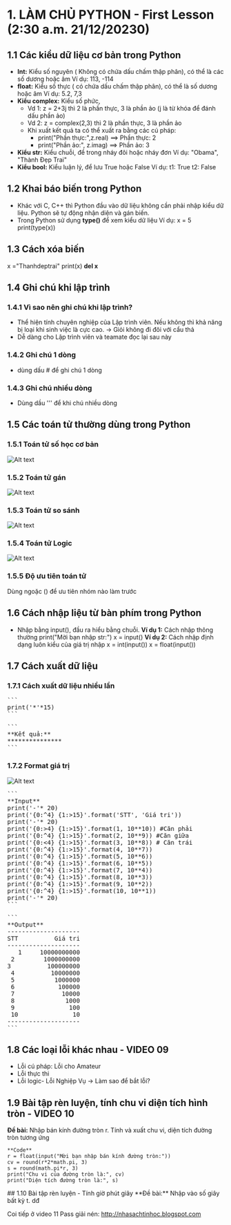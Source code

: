 # 1. LÀM CHỦ PYTHON - First Lesson (2:30 a.m. 21/12/20230)
## 1.1 Các kiểu dữ liệu cơ bản trong Python
- **Int:** Kiểu số nguyên ( Không có chứa dấu chấm thập phân), có thể là các số dương hoặc âm
Ví dụ: 113, -114
- **float:** Kiểu số thực ( có chứa dấu chấm thập phân), có thể là số dương hoặc âm
Ví dụ: 5.2, 7,3
- **Kiểu complex:** Kiểu số phức,
    - Vd 1: z = 2+3j thì 2 là phần thực, 3 là phần ảo (j là từ khóa để đánh dấu phần ảo)
    - Vd 2: z = complex(2,3) thì 2 là phần thực, 3 là phần ảo
    - Khi xuất kết quả ta có thể xuất ra bằng các cú pháp:
        - print("Phần thực:",z.real) ==> Phần thực: 2
        - print("Phần ảo:", z.imag) ==> Phần ảo: 3
- **Kiểu str:** Kiểu chuỗi, để trong nháy đôi hoặc nháy đơn
Ví dụ: "Obama", "Thành Đẹp Trai"
- **Kiểu bool:** Kiểu luận lý, để lưu True hoặc False
Ví dụ: t1: True
        t2: False
## 1.2 Khai báo biến trong Python
- Khác với C, C++ thì Python đầu vào dữ liệu không cần phải nhập kiểu dữ liệu. Python sẽ tự động nhận diện và gán biến. 
- Trong Python sử dụng **type()** để xem kiểu dữ liệu
    Ví dụ: x = 5
    print(type(x))
## 1.3 Cách xóa biến
x ="Thanhdeptrai"
print(x)
**del x**
## 1.4 Ghi chú khi lập trình
### 1.4.1 Vì sao nên ghi chú khi lập trình?
- Thể hiện tính chuyên nghiệp của Lập trình viên. Nếu không thì khả năng bị loại khi sinh việc là cực cao. 
-> Giỏi không đi đôi với cẩu thả
- Dễ dàng cho Lập trình viên và teamate đọc lại sau này
### 1.4.2 Ghi chú 1 dòng
- dùng dấu # để ghi chú 1 dòng
### 1.4.3 Ghi chú nhiều dòng
- Dùng dầu ''' để khi chú nhiều dòng
## 1.5 Các toán tử thường dùng trong Python
### 1.5.1 Toán tử số học cơ bản
![Alt text](image-2.png)
### 1.5.2 Toán tử gán
![Alt text](image-3.png)
### 1.5.3 Toán tử so sánh
![Alt text](image-4.png)
### 1.5.4 Toán tử Logic
![Alt text](image-5.png)
### 1.5.5 Độ ưu tiên toán tử
Dùng ngoặc () để ưu tiên nhóm nào làm trước
## 1.6 Cách nhập liệu từ bàn phím trong Python
- Nhập bằng input(), đầu ra hiểu bằng chuỗi. 
**Ví dụ 1:** Cách nhập thông thường
print("Mời bạn nhập str:")
x = input()
**Ví dụ 2:** Cách nhập định dạng luôn kiểu của giá trị nhập 
x = int(input())
x = float(input())
## 1.7 Cách xuất dữ liệu 
### 1.7.1 Cách xuất dữ liệu nhiều lần
<pre>
```
print('*'*15)
```
</pre>

<pre>
```
**Kết quả:**
***************
```
</pre>
### 1.7.2 Format giá trị
![Alt text](image.png)
<pre>
```
**Input**
print('-'* 20)
print('{0:^4} {1:>15}'.format('STT', 'Giá tri'))
print('-'* 20)
print('{0:>4} {1:>15}'.format(1, 10**10)) #Căn phải
print('{0:^4} {1:>15}'.format(2, 10**9)) #Căn giữa
print('{0:<4} {1:>15}'.format(3, 10**8)) # Căn trái
print('{0:^4} {1:>15}'.format(4, 10**7))
print('{0:^4} {1:>15}'.format(5, 10**6))
print('{0:^4} {1:>15}'.format(6, 10**5))
print('{0:^4} {1:>15}'.format(7, 10**4))
print('{0:^4} {1:>15}'.format(8, 10**3))
print('{0:^4} {1:>15}'.format(9, 10**2))
print('{0:^4} {1:>15}'.format(10, 10**1))
print('-'* 20)
```
</pre>

<pre>
```
**Output**
--------------------
STT          Giá tri
--------------------
   1     10000000000
 2        1000000000
3          100000000
 4          10000000
 5           1000000
 6            100000
 7             10000
 8              1000
 9               100
 10               10
--------------------
```
</pre>
## 1.8 Các loại lỗi khác nhau - VIDEO 09
- Lỗi cú pháp: Lỗi cho Amateur
- Lỗi thực thi
- Lỗi logic- Lỗi Nghiệp Vụ
-> Làm sao để bắt lỗi?
## 1.9 Bài tập rèn luyện, tính chu vi diện tích hình tròn - VIDEO 10
**Đề bài:** Nhập bán kính đường tròn r. Tính và xuất chu vi, diện tích đường tròn tương ứng
</pre>
```
**Code**
r = float(input("Mời bạn nhập bán kính đường tròn:"))
cv = round(r*2*math.pi, 3)
s = round(math.pi*r, 3)
print("Chu vi của đường tròn là:", cv)
print("Diện tích đường tròn là:", s)
```
</pre>
## 1.10 Bài tập rèn luyện - Tính giờ phút giây
**Đề bài:** Nhập vào số giây bất kỳ t. 
dđ










Coi tiếp ở video 11
Pass giải nén: http://nhasachtinhoc.blogspot.com
